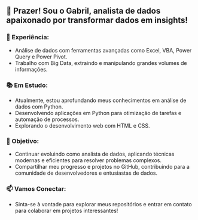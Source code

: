 ## 👋 Prazer! Sou o Gabril, analista de dados apaixonado por transformar dados em insights!

### 💼 Experiência:
- Análise de dados com ferramentas avançadas como Excel, VBA, Power Query e Power Pivot.
- Trabalho com Big Data, extraindo e manipulando grandes volumes de informações.

### 📚 Em Estudo:
- Atualmente, estou aprofundando meus conhecimentos em análise de dados com Python.
- Desenvolvendo aplicações em Python para otimização de tarefas e automação de processos.
- Explorando o desenvolvimento web com HTML e CSS.

### 🚀 Objetivo:
- Continuar evoluindo como analista de dados, aplicando técnicas modernas e eficientes para resolver problemas complexos.
- Compartilhar meu progresso e projetos no GitHub, contribuindo para a comunidade de desenvolvedores e entusiastas de dados.

### 📫 Vamos Conectar:
- Sinta-se à vontade para explorar meus repositórios e entrar em contato para colaborar em projetos interessantes!
